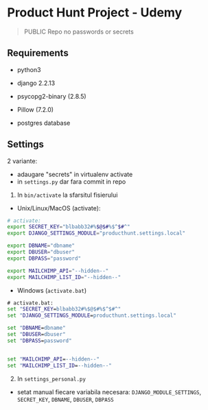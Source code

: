 # Product Hunt Project - Udemy

> PUBLIC Repo no passwords or secrets

## Requirements
- python3
- django 2.2.13
- psycopg2-binary (2.8.5)
- Pillow (7.2.0)

- postgres database



## Settings
2 variante:
- adaugare "secrets" in virtualenv activate
- in `settings.py` dar fara commit in repo

1. In `bin/activate` la sfarsitul fisierului
- Unix/Linux/MacOS (activate):

```bash
# activate:
export SECRET_KEY="blbabb32#%$@$#%$^$#^"
export DJANGO_SETTINGS_MODULE="producthunt.settings.local"

export DBNAME="dbname"
export DBUSER="dbuser"
export DBPASS="password"

export MAILCHIMP_API="--hidden--"
export MAILCHIMP_LIST_ID="--hidden--"
```

- Windows (`activate.bat`)

```cmd
# activate.bat:
set "SECRET_KEY=blbabb32#%$@$#%$^$#^"
set "DJANGO_SETTINGS_MODULE=producthunt.settings.local"

set "DBNAME=dbname"
set "DBUSER=dbuser"
set "DBPASS=password"


set "MAILCHIMP_API=--hidden--"
set "MAILCHIMP_LIST_ID=--hidden--"
```

2. In `settings_personal.py`
- setat manual fiecare variabila necesara: `DJANGO_MODULE_SETTINGS`, `SECRET_KEY`, `DBNAME`, `DBUSER`,  `DBPASS`
